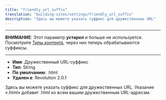```yaml
---
title: "friendly_url_suffix"
translation: "building-sites/settings/friendly_url_suffix"
description: "Здесь вы можете указать суффикс для дружественных URL"
---
```


---

**ВНИМАНИЕ**: Этот параметр **устарел** и больше не используется. Посмотрите [Типы контента](building-sites/resources/content-types "Типы контента"), через них теперь обрабатываются суффиксы.

---

-   **Имя**: Дружественный URL-суффикс
-   **Тип**: String
-   **По умолчанию**: .html  
-   **Удален в**: Revolution 2.0.1

Здесь вы можете указать суффикс для дружественных URL. Указание «.html» добавит .html ко всем вашим дружественным URL-адресам.

